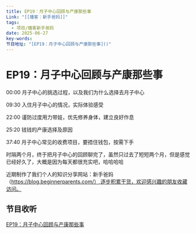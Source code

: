 ```yaml
---
title: EP19：月子中心回顾与产康那些事
Link: "[[播客：新手爸妈]]"
tags:
  - 项目/播客新手爸妈
date: 2025-06-27
key-words: 
节目地址: "[EP19：月子中心回顾与产康那些事]()"
---
```

# EP19：月子中心回顾与产康那些事

00:00 月子中心的挑选过程，以及我们为什么选择去月子中心

09:30 入住月子中心的情况，实际体验感受

22:00 谨防过度用力带娃，优先修养身体，建立良好作息

25:20 钱钱的产康选择及原因

37:40 月子中心常见的收费项目，要捂住钱包，按需下手

时隔两个月，终于把月子中心的回顾聊完了，虽然只过去了短短两个月，但是感觉已经好久了，大概是因为每天都很充实吧，哈哈哈哈

近期制作了我们个人的知识分享网站：新手爸妈（https://blog.beginnerparents.com/）,逐步积累干货，欢迎感兴趣的朋友收藏访问。
## 节目收听
[EP19：月子中心回顾与产康那些事]()